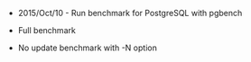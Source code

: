 * 2015/Oct/10 - Run benchmark for PostgreSQL with pgbench

 * Full benchmark 
 * No update benchmark with -N option

